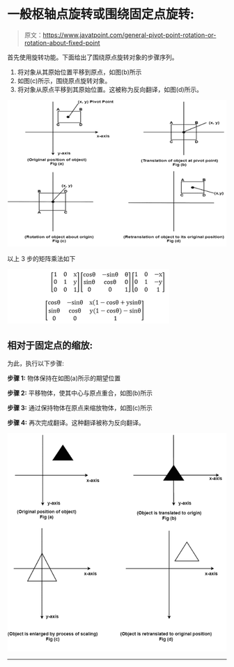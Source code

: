 # 一般枢轴点旋转或围绕固定点旋转:

> 原文：<https://www.javatpoint.com/general-pivot-point-rotation-or-rotation-about-fixed-point>

首先使用旋转功能。下面给出了围绕原点旋转对象的步骤序列。

1.  将对象从其原始位置平移到原点，如图(b)所示
2.  如图(c)所示，围绕原点旋转对象。
3.  将对象从原点平移到其原始位置。这被称为反向翻译，如图(d)所示。

![General Pivot Point Rotation or Rotation about Fixed Point](img/3892cc39c0b8b5540595675431dd9e9c.png)

以上 3 步的矩阵乘法如下

![General Pivot Point Rotation or Rotation about Fixed Point](img/be13ab924494ea27bfe51b8b158e15a1.png)

## 相对于固定点的缩放:

为此，执行以下步骤:

**步骤 1:** 物体保持在如图(a)所示的期望位置

**步骤 2:** 平移物体，使其中心与原点重合，如图(b)所示

**步骤 3:** 通过保持物体在原点来缩放物体，如图(c)所示

**步骤 4:** 再次完成翻译。这种翻译被称为反向翻译。

![General Pivot Point Rotation or Rotation about Fixed Point](img/959968f8ac14c067f291d6575fb9e4ce.png)

* * *